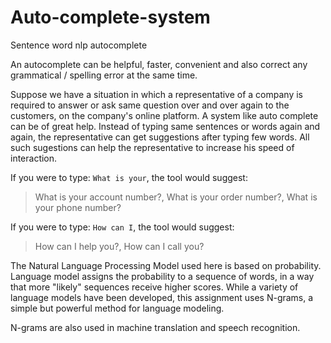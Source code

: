 # Auto-complete-system

Sentence word nlp autocomplete

An autocomplete can be helpful, faster, convenient and also correct any grammatical / spelling error at the same time.

Suppose we have a situation in which a representative of a company is required to answer or ask same question over and over again to the customers, 
on the company's online platform. A system like auto complete can be of great help. Instead of typing same sentences or words again and again, 
the representative can get suggestions after typing few words. All such sugestions can help the representative to increase his speed of interaction.

If you were to type: `What is your`,
the tool would suggest:
> What is your account number?,
 What is your order number?,
 What is your phone number?

If you were to type: `How can I`,
the tool would suggest:
> How can I help you?,
 How can I call you?

The Natural Language Processing Model used here is based on probability. Language model assigns the probability to a sequence of words, in a way that more "likely" sequences receive higher scores. 
While a variety of language models have been developed, this assignment uses N-grams, a simple but powerful method for language modeling.

N-grams are also used in machine translation and speech recognition.
